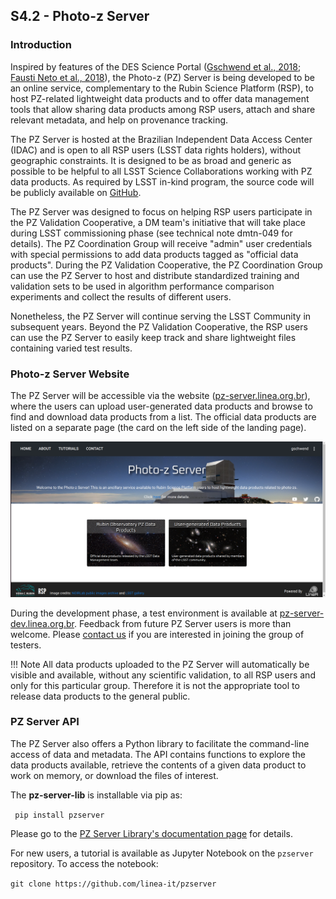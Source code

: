 
## S4.2 - Photo-z Server 

### Introduction 

 Inspired by features of the DES Science Portal ([Gschwend et al., 2018](https://www.sciencedirect.com/science/article/abs/pii/S2213133718300891?via%3Dihub); [Fausti Neto et al., 2018](https://www.sciencedirect.com/science/article/abs/pii/S2213133717300975)), the Photo-z (PZ) Server is being developed to be an online service, complementary to the Rubin Science Platform (RSP), to host PZ-related lightweight data products and to offer data management tools that allow sharing data products among RSP users, attach and share relevant metadata, and help on provenance tracking. 
 
The PZ Server is hosted at the Brazilian Independent Data Access Center (IDAC) and is open to all RSP users (LSST data rights holders), without geographic constraints. It is designed to be as broad and generic as possible to be helpful to all LSST Science Collaborations working with PZ data products. As required by LSST in-kind program, the source code will be publicly available on [GitHub](https://github.com/linea-it/pzserver_app).

The PZ Server was designed to focus on helping RSP users participate in the PZ Validation Cooperative, a DM team's initiative that will take place during LSST commissioning phase (see technical note dmtn-049 for details). The PZ Coordination Group will receive "admin" user credentials with special permissions to add data products tagged as "official data products". During the PZ Validation Cooperative, the PZ Coordination Group can use the PZ Server to host and distribute standardized training and validation sets to be used in algorithm performance comparison experiments and collect the results of different users. 

Nonetheless, the PZ Server will continue serving the LSST Community in subsequent years. Beyond the PZ Validation Cooperative, the RSP users can use the PZ Server to easily keep track and share lightweight files containing varied test results.

### Photo-z Server Website

The PZ Server will be accessible via the website ([pz-server.linea.org.br](https://pz-server.linea.org.br)), where the users can upload user-generated data products and browse to find and download data products from a list. The official data products are listed on a separate page (the card on the left side of the landing page). 

![PZ Server Website](pz-server-landing-page.png)

During the development phase, a test environment is available at [pz-server-dev.linea.org.br](https://pz-server.linea.org.br). Feedback from future PZ Server users is more than welcome. Please [contact us](mailto:julia@linea.org.br) if you are interested in joining the group of testers.    


!!! Note
    All data products uploaded to the PZ Server will automatically be visible and available, without any scientific validation, to all RSP users and only for this particular group. Therefore it is not the appropriate tool to release data products to the general public.   


### PZ Server API 

The PZ Server also offers a Python library to facilitate the command-line access of data and metadata. The API contains functions to explore the data products available, retrieve the contents of a given data product to work on memory, or download the files of interest.  

 The **pz-server-lib** is installable via pip as: 

```  pip install pzserver ```

Please go to the [PZ Server Library's documentation page](https://linea-it.github.io/pzserver/html/index.html) for details. 

For new users, a tutorial is available as Jupyter Notebook on the `pzserver` repository. To access the notebook: 

```git clone https://github.com/linea-it/pzserver```


